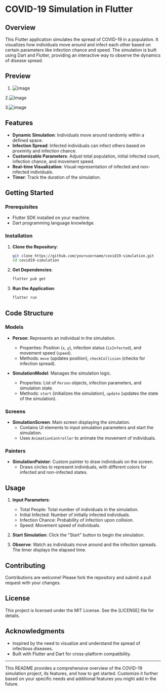 # COVID-19 Simulation in Flutter

## Overview

This Flutter application simulates the spread of COVID-19 in a population. It visualizes how individuals move around and infect each other based on certain parameters like infection chance and speed. The simulation is built using Dart and Flutter, providing an interactive way to observe the dynamics of disease spread.

## Preview

1. ![image](https://github.com/user-attachments/assets/99df7870-e5c7-428a-8b74-7b342d115902)

2.![image](https://github.com/user-attachments/assets/5c1111c3-3e7d-4243-baa5-2433d9e5ec86)

3.![image](https://github.com/user-attachments/assets/84198f80-2c0c-479c-8275-4c2040b1cc9b)


## Features

- **Dynamic Simulation**: Individuals move around randomly within a defined space.
- **Infection Spread**: Infected individuals can infect others based on proximity and infection chance.
- **Customizable Parameters**: Adjust total population, initial infected count, infection chance, and movement speed.
- **Real-time Visualization**: Visual representation of infected and non-infected individuals.
- **Timer**: Track the duration of the simulation.

## Getting Started

### Prerequisites

- Flutter SDK installed on your machine.
- Dart programming language knowledge.

### Installation

1. **Clone the Repository**:
   ```bash
   git clone https://github.com/yourusername/covid19-simulation.git
   cd covid19-simulation
   ```

2. **Get Dependencies**:
   ```bash
   flutter pub get
   ```

3. **Run the Application**:
   ```bash
   flutter run
   ```

## Code Structure

### Models

- **Person**: Represents an individual in the simulation.
    - Properties: Position (`x`, `y`), infection status (`isInfected`), and movement speed (`speed`).
    - Methods: `move` (updates position), `checkCollision` (checks for infection spread).

- **SimulationModel**: Manages the simulation logic.
    - Properties: List of `Person` objects, infection parameters, and simulation state.
    - Methods: `start` (initializes the simulation), `update` (updates the state of the simulation).

### Screens

- **SimulationScreen**: Main screen displaying the simulation.
    - Contains UI elements to input simulation parameters and start the simulation.
    - Uses `AnimationController` to animate the movement of individuals.

### Painters

- **SimulationPainter**: Custom painter to draw individuals on the screen.
    - Draws circles to represent individuals, with different colors for infected and non-infected states.

## Usage

1. **Input Parameters**:
    - Total People: Total number of individuals in the simulation.
    - Initial Infected: Number of initially infected individuals.
    - Infection Chance: Probability of infection upon collision.
    - Speed: Movement speed of individuals.

2. **Start Simulation**: Click the "Start" button to begin the simulation.

3. **Observe**: Watch as individuals move around and the infection spreads. The timer displays the elapsed time.

## Contributing

Contributions are welcome! Please fork the repository and submit a pull request with your changes.

## License

This project is licensed under the MIT License. See the [LICENSE] file for details.

## Acknowledgments

- Inspired by the need to visualize and understand the spread of infectious diseases.
- Built with Flutter and Dart for cross-platform compatibility.

---

This README provides a comprehensive overview of the COVID-19 simulation project, its features, and how to get started. Customize it further based on your specific needs and additional features you might add in the future.
